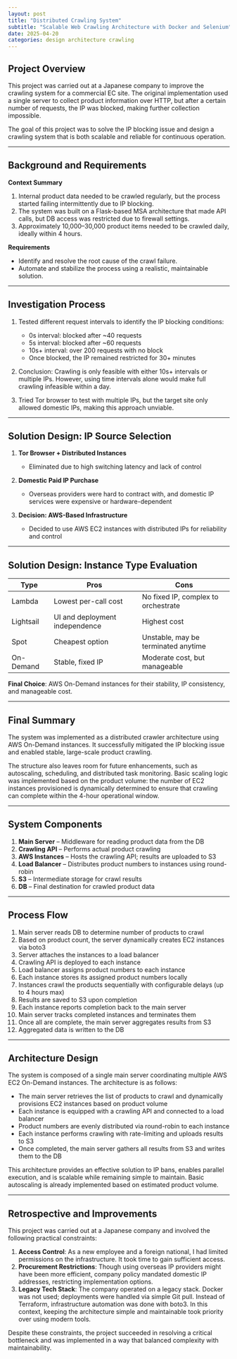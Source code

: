 ```yaml
---
layout: post
title: "Distributed Crawling System"
subtitle: "Scalable Web Crawling Architecture with Docker and Selenium"
date: 2025-04-20
categories: design architecture crawling
---
```


## Project Overview

This project was carried out at a Japanese company to improve the crawling system for a commercial EC site. The original implementation used a single server to collect product information over HTTP, but after a certain number of requests, the IP was blocked, making further collection impossible.

The goal of this project was to solve the IP blocking issue and design a crawling system that is both scalable and reliable for continuous operation.

---

## Background and Requirements

**Context Summary**

1. Internal product data needed to be crawled regularly, but the process started failing intermittently due to IP blocking.
2. The system was built on a Flask-based MSA architecture that made API calls, but DB access was restricted due to firewall settings.
3. Approximately 10,000–30,000 product items needed to be crawled daily, ideally within 4 hours.

**Requirements**

* Identify and resolve the root cause of the crawl failure.
* Automate and stabilize the process using a realistic, maintainable solution.

---

## Investigation Process

1. Tested different request intervals to identify the IP blocking conditions:

   * 0s interval: blocked after \~40 requests
   * 5s interval: blocked after \~60 requests
   * 10s+ interval: over 200 requests with no block
   * Once blocked, the IP remained restricted for 30+ minutes

2. Conclusion: Crawling is only feasible with either 10s+ intervals or multiple IPs. However, using time intervals alone would make full crawling infeasible within a day.

3. Tried Tor browser to test with multiple IPs, but the target site only allowed domestic IPs, making this approach unviable.

---

## Solution Design: IP Source Selection

1. **Tor Browser + Distributed Instances**

   * Eliminated due to high switching latency and lack of control

2. **Domestic Paid IP Purchase**

   * Overseas providers were hard to contract with, and domestic IP services were expensive or hardware-dependent

3. **Decision: AWS-Based Infrastructure**

   * Decided to use AWS EC2 instances with distributed IPs for reliability and control

---

## Solution Design: Instance Type Evaluation

| Type      | Pros                           | Cons                                |
| --------- | ------------------------------ | ----------------------------------- |
| Lambda    | Lowest per-call cost           | No fixed IP, complex to orchestrate |
| Lightsail | UI and deployment independence | Highest cost                        |
| Spot      | Cheapest option                | Unstable, may be terminated anytime |
| On-Demand | Stable, fixed IP               | Moderate cost, but manageable       |

**Final Choice**: AWS On-Demand instances for their stability, IP consistency, and manageable cost.

---

## Final Summary

The system was implemented as a distributed crawler architecture using AWS On-Demand instances. It successfully mitigated the IP blocking issue and enabled stable, large-scale product crawling.

The structure also leaves room for future enhancements, such as autoscaling, scheduling, and distributed task monitoring. Basic scaling logic was implemented based on the product volume: the number of EC2 instances provisioned is dynamically determined to ensure that crawling can complete within the 4-hour operational window.

---

## System Components

1. **Main Server** – Middleware for reading product data from the DB
2. **Crawling API** – Performs actual product crawling
3. **AWS Instances** – Hosts the crawling API; results are uploaded to S3
4. **Load Balancer** – Distributes product numbers to instances using round-robin
5. **S3** – Intermediate storage for crawl results
6. **DB** – Final destination for crawled product data

---

## Process Flow

1. Main server reads DB to determine number of products to crawl
2. Based on product count, the server dynamically creates EC2 instances via boto3
3. Server attaches the instances to a load balancer
4. Crawling API is deployed to each instance
5. Load balancer assigns product numbers to each instance
6. Each instance stores its assigned product numbers locally
7. Instances crawl the products sequentially with configurable delays (up to 4 hours max)
8. Results are saved to S3 upon completion
9. Each instance reports completion back to the main server
10. Main server tracks completed instances and terminates them
11. Once all are complete, the main server aggregates results from S3
12. Aggregated data is written to the DB

---

## Architecture Design

The system is composed of a single main server coordinating multiple AWS EC2 On-Demand instances. The architecture is as follows:

* The main server retrieves the list of products to crawl and dynamically provisions EC2 instances based on product volume
* Each instance is equipped with a crawling API and connected to a load balancer
* Product numbers are evenly distributed via round-robin to each instance
* Each instance performs crawling with rate-limiting and uploads results to S3
* Once completed, the main server gathers all results from S3 and writes them to the DB

This architecture provides an effective solution to IP bans, enables parallel execution, and is scalable while remaining simple to maintain. Basic autoscaling is already implemented based on estimated product volume.

---

## Retrospective and Improvements

This project was carried out at a Japanese company and involved the following practical constraints:

1. **Access Control**: As a new employee and a foreign national, I had limited permissions on the infrastructure. It took time to gain sufficient access.
2. **Procurement Restrictions**: Though using overseas IP providers might have been more efficient, company policy mandated domestic IP addresses, restricting implementation options.
3. **Legacy Tech Stack**: The company operated on a legacy stack. Docker was not used; deployments were handled via simple Git pull. Instead of Terraform, infrastructure automation was done with boto3. In this context, keeping the architecture simple and maintainable took priority over using modern tools.

Despite these constraints, the project succeeded in resolving a critical bottleneck and was implemented in a way that balanced complexity with maintainability.
